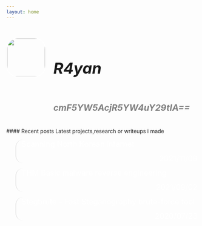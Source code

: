 ```yaml
---
layout: home
---
```

<p style="color: transparent;">z</p>

<div style="display:flex">
<div style="margin-right: 20px;">
<img src="https://avatars.githubusercontent.com/u/45489155?v=4" width="100" height="100" style="border: 2px solid white !important;border-radius: 30px;margin: auto;display: block;">
</div>
<div>
<h5 style="font-size:40px;text-align:left">R4yan</h5>

<!--<h5 style="font-size:23px;text-align:center;color:gray">Developer. InfoSec.</h5>-->

<h5 style="font-size:23px;text-align:center;color:gray">cmF5YW5AcjR5YW4uY29tIA==</h5>
</div>
</div>
#### Recent posts
Latest projects,research or writeups i made
<br>

<blockquote style="border-radius: 20px;">

<a href="/2021/11/09/scanning-north-korean-internet/" style="text-decoration: none !important;font-size: 20px;color: white;">Scanning North Korean internet<p style="text-align: right;"> 2021/11/09</p></a>

</blockquote>

<blockquote style="border-radius: 20px;">

<a href="/2021/09/02/THM-Basic-malware-reverse-engineering/" style="text-decoration: none !important;font-size: 20px;color: white;">THM Basic malware reverse engineering<p style="text-align: right;">2021/09/02</p></a>    

</blockquote>

<blockquote style="border-radius: 20px;">

<a href="/2020/07/23/stegbrute-fast-steganography-brute-force-tool/" style="text-decoration: none !important;font-size: 20px;color: white;">Stegbrute - Fast Steganography brute-force tool<p style="text-align: right;">2020/07/23</p></a>    

</blockquote>